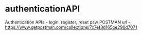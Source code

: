 # authenticationAPI
Authentication APIs - login, register, reset psw
POSTMAN url - https://www.getpostman.com/collections/7c7ef8d165ce290d7071
